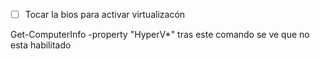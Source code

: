 
- [ ] Tocar la bios para activar virtualizacón


Get-ComputerInfo -property "HyperV*"
tras este comando se ve que no esta habilitado